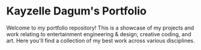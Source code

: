 # Kayzelle Dagum's Portfolio

Welcome to my portfolio repository!
This is a showcase of my projects and work relating to entertainment engineering & design, creative coding, and art.
Here you'll find a collection of my best work across various disciplines.


